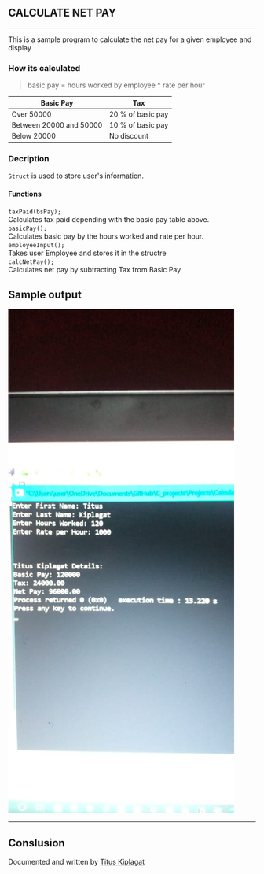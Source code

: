 ##  CALCULATE NET PAY
***
This is a sample program to calculate the net pay for a given employee and display 
### How its calculated
> basic pay = hours worked by employee * rate per hour


|  Basic Pay | Tax |
| ----------- | ----------- |
|Over 50000|20 % of basic pay|
|Between 20000 and 50000|10 % of basic pay|
|Below 20000|No discount|
### Decription
`Struct` is used to store user's information. <br/>
#### Functions
`taxPaid(bsPay);` <br/>
Calculates tax paid depending with the basic pay table above. <br/>
`basicPay();` <br/>
Calculates basic pay by the hours worked and rate per hour. <br/>
`employeeInput();` <br/>
Takes user Employee and stores it in the structre <br/>
`calcNetPay();` <br/>
Calculates net pay by subtracting Tax from Basic Pay
## Sample output
![Sample Output](sample.jpg)
***
## Conslusion
Documented and written  by [Titus Kiplagat](https://www.linkedin.com/in/titus-kiplagat-5146ba210/)
